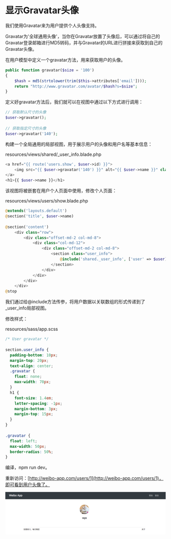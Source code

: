 # 显示Gravatar头像

我们使用Gravatar来为用户提供个人头像支持。  

Gravatar为'全球通用头像'，当你在Gravatar放置了头像后，可以通过将自己的Gravatar登录邮箱进行MD5转码，并与Gravatar的URL进行拼接来获取到自己的Gravatar头像。  

在用户模型中定义一个gravatar方法，用来获取用户的头像。  
```php
public function gravatar($size = '100')
{
    $hash = md5(strtolower(trim($this->attributes['email'])));
    return "http://www.gravatar.com/avatar/$hash?s=$size";
}
```
定义好gravatar方法后，我们就可以在视图中通过以下方式进行调用：
```php
// 获取默认尺寸的头像
$user->gravatar();

// 获取指定尺寸的头像
$user->gravatar('140');
```

构建一个全局通用的局部视图，用于展示用户的头像和用户名等基本信息：   

resources/views/shared/_user_info.blade.php
```php
<a href="{{ route('users.show', $user->id) }}">
    <img src="{{ $user->gravatar('140') }}" alt="{{ $user->name }}" class="gravatar"/>
</a>
<h1>{{ $user->name }}</h1>
```
该视图将被嵌套在用户个人页面中使用，修改个人页面：  

resources/views/users/show.blade.php
```php
@extends('layouts.default')
@section('title', $user->name)

@section('content')
    <div class="row">
        <div class="offset-md-2 col-md-8">
            <div class="col-md-12">
                <div class="offset-md-2 col-md-8">
                    <section class="user_info">
                        @include('shared._user_info', ['user' => $user])
                    </section>
                </div>
            </div>
        </div>
    </div>
@stop
```
我们通过给@include方法传参，将用户数据以关联数组的形式传递到了_user_info局部视图。  

修改样式：  

resources/sass/app.scss
```scss
/* User gravatar */

section.user_info {
  padding-bottom: 10px;
  margin-top: 20px;
  text-align: center;
  .gravatar {
    float: none;
    max-width: 70px;
  }
  h1 {
    font-size: 1.4em;
    letter-spacing: -1px;
    margin-bottom: 3px;
    margin-top: 15px;
  }
}

.gravatar {
  float: left;
  max-width: 50px;
  border-radius: 50%;
}
```
编译，npm run dev。  

重新访问：[http://weibo-app.com/users/1](http://weibo-app.com/users/1)，即可看到用户头像了。  

![Gravatar](https://raw.githubusercontent.com/duiying/img/master/Gravatar.png)  
